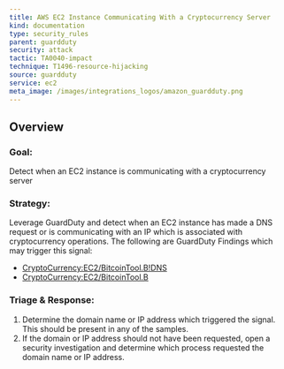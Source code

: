 ```yaml
---
title: AWS EC2 Instance Communicating With a Cryptocurrency Server
kind: documentation
type: security_rules
parent: guardduty
security: attack
tactic: TA0040-impact
technique: T1496-resource-hijacking
source: guardduty
service: ec2
meta_image: /images/integrations_logos/amazon_guardduty.png
---
```


## Overview

### **Goal:**
Detect when an EC2 instance is communicating with a cryptocurrency server

### **Strategy:**
Leverage GuardDuty and detect when an EC2 instance has made a DNS request or is communicating with an IP which is associated with cryptocurrency operations. The following are GuardDuty Findings which may trigger this signal:
* [CryptoCurrency:EC2/BitcoinTool.B!DNS][1]
* [CryptoCurrency:EC2/BitcoinTool.B][2]


### **Triage & Response:**
1. Determine the domain name or IP address which triggered the signal. This should be present in any of the samples. 
2. If the domain or IP address should not have been requested, open a security investigation and determine which process requested the domain name or IP address.

[1]: https://docs.aws.amazon.com/guardduty/latest/ug/guardduty_crypto.html#crypto3
[2]: https://docs.aws.amazon.com/guardduty/latest/ug/guardduty_crypto.html#crypto4

